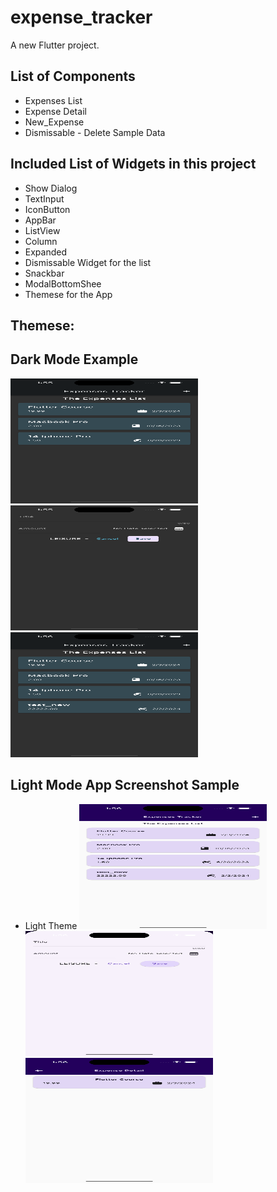 # expense_tracker

A new Flutter project.

## List of Components
- Expenses List
- Expense Detail
- New_Expense
- Dismissable - Delete Sample Data

## Included List of Widgets in this project
- Show Dialog
- TextInput
- IconButton
- AppBar 
- ListView
- Column
- Expanded
- Dismissable Widget for the list
- Snackbar
- ModalBottomShee
- Themese for the App


## Themese:
## Dark Mode Example 
<img src="./assets/dark1.png" alt="Alt Text" width="300" height="200">

<br/>
<img src="./assets/dark2.png" alt="Alt Text" width="300" height="200">

<br/>
<img src="./assets/dark3.png" alt="Alt Text" width="300" height="200">


## Light Mode App Screenshot Sample
- Light Theme
  <img src="./assets/light.png" alt="Alt Text" width="300" height="200">
  <br/>
  <img src="./assets/light2.png" alt="Alt Text" width="300" height="200">
  <br/>
  <img src="./assets/light3.png" alt="Alt Text" width="300" height="200">